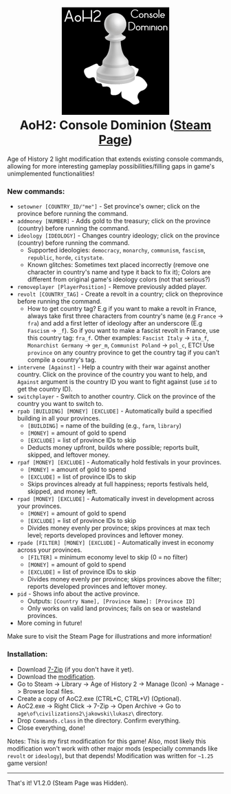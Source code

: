 <h1 align="center"><img src="ConsoleDominion.jpg" width="250"><br>AoH2: Console Dominion (<b><a href="https://steamcommunity.com/sharedfiles/filedetails/?id=3563307293">Steam Page</a></b>)</h1>

Age of History 2 light modification that extends existing console commands, allowing for more interesting gameplay possibilities/filling gaps in game's unimplemented functionalities!

### New commands:
- `setowner [COUNTRY_ID/"me"]` - Set province's owner; click on the province before running the command.
- `addmoney [NUMBER]` - Adds gold to the treasury; click on the province (country) before running the command.
- `ideology [IDEOLOGY]` - Changes country ideology; click on the province (country) before running the command.
  - Supported ideologies: `democracy`, `monarchy`, `communism`, `fascism`, `republic`, `horde`, `citystate`.
  - Known glitches: Sometimes text placed incorrectly (remove one character in country's name and type it back to fix it); Colors are different from original game's ideology colors (not that serious?)
- `removeplayer [PlayerPosition]` - Remove previously added player.
- `revolt [COUNTRY_TAG]` - Create a revolt in a country; click on theprovince before running the command.
  - How to get country tag? E.g if you want to make a revolt in France, always take first three characters from country's name (e.g `France` -> `fra`) and add a first letter of ideology after an underscore (E.g `Fascism` -> `_f`). So if you want to make a fascist revolt in France, use this country tag: `fra_f`. Other examples: `Fascist Italy` -> `ita_f`, `Monarchist Germany` -> `ger_m`, `Communist Poland` -> `pol_c`, ETC! Use `province` on any country province to get the country tag if you can't compile a country's tag.
- `intervene [Against]` - Help a country with their war against another country. Click on the province of the country you want to help, and `Against` argument is the country ID you want to fight against (use `id` to get the country ID).
- `switchplayer` - Switch to another country. Click on the province of the country you want to switch to.
- `rpab [BUILDING] [MONEY] [EXCLUDE]` - Automatically build a specified building in all your provinces.  
  - `[BUILDING]` = name of the building (e.g., `farm`, `library`)  
  - `[MONEY]` = amount of gold to spend  
  - `[EXCLUDE]` = list of province IDs to skip  
  - Deducts money upfront, builds where possible; reports built, skipped, and leftover money.
- `rpaf [MONEY] [EXCLUDE]` - Automatically hold festivals in your provinces.  
  - `[MONEY]` = amount of gold to spend  
  - `[EXCLUDE]` = list of province IDs to skip  
  - Skips provinces already at full happiness; reports festivals held, skipped, and money left.
- `rpad [MONEY] [EXCLUDE]` - Automatically invest in development across your provinces.  
  - `[MONEY]` = amount of gold to spend  
  - `[EXCLUDE]` = list of province IDs to skip  
  - Divides money evenly per province; skips provinces at max tech level; reports developed provinces and leftover money.
- `rpade [FILTER] [MONEY] [EXCLUDE]` - Automatically invest in economy across your provinces.  
  - `[FILTER]` = minimum economy level to skip (0 = no filter)  
  - `[MONEY]` = amount of gold to spend  
  - `[EXCLUDE]` = list of province IDs to skip  
  - Divides money evenly per province; skips provinces above the filter; reports developed provinces and leftover money.
- `pid` - Shows info about the active province.  
  - Outputs: `[Country Name], [Province Name]: [Province ID]`  
  - Only works on valid land provinces; fails on sea or wasteland provinces.
- More coming in future!

Make sure to visit the Steam Page for illustrations and more information!

### Installation:
- Download <a href="https://www.7-zip.org/">7-Zip</a> (if you don't have it yet).
- Download the <a href="https://github.com/xzripper/ConsoleDominion.AoH2/releases/tag/v1.2.0-steam">modification</a>.
- Go to Steam -> Library -> Age of History 2 -> Manage (Icon) -> Manage -> Browse local files.
- Create a copy of AoC2.exe (CTRL+C, CTRL+V) (Optional).
- AoC2.exe -> Right Click -> 7-Zip -> Open Archive -> Go to `age\of\civilizations2\jakowski\lukasz\` directory.
- Drop `Commands.class` in the directory. Confirm everything.
- Close everything, done!

Notes: This is my first modification for this game! Also, most likely this modification won't work with other major mods (especially commands like `revolt` or `ideology`), but that depends! Modification was written for `~1.25` game version!

<hr>

That's it! V1.2.0 (Steam Page was Hidden).
